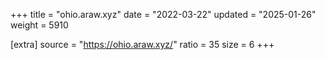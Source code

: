 +++
title = "ohio.araw.xyz"
date = "2022-03-22"
updated = "2025-01-26"
weight = 5910

[extra]
source = "https://ohio.araw.xyz/"
ratio = 35
size = 6
+++
